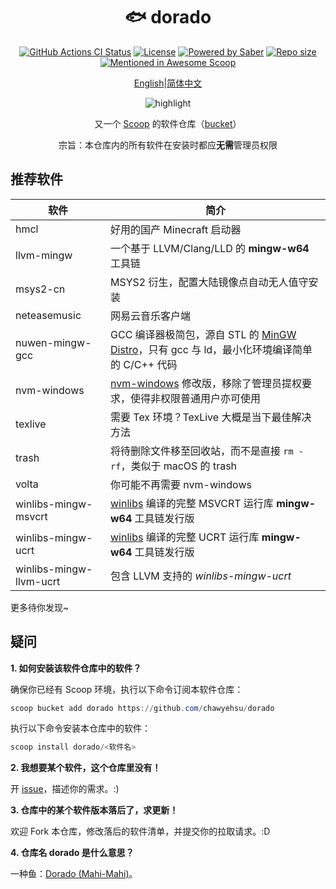 <div align="center">
    <h1 align="center">🐟 dorado</h1>
    <p align="center">
        <a href="https://github.com/chawyehsu/dorado/actions/workflows/ci.yml"><img src="https://img.shields.io/github/actions/workflow/status/chawyehsu/dorado/ci.yml?style=flat-square&logo=github&label=Tests" alt="GitHub Actions CI Status"></a>
        <a href="https://github.com/chawyehsu/dorado/blob/master/LICENSE"><img src="https://img.shields.io/github/license/chawyehsu/dorado.svg?style=flat-square" alt="License"></a>
        <a href="https://www.microsoft.com/en-us/windows"><img src="https://img.shields.io/badge/Target-Windows%2010-0067B8.svg?style=flat-square" alt="Powered by Saber" /></a>
        <a href="https://github.com/chawyehsu/dorado"><img src="https://img.shields.io/github/repo-size/chawyehsu/dorado.svg?style=flat-square" alt="Repo size"></a>
        <a href="https://github.com/scoopinstaller/awesome/blob/master/README.md" title="Awesome Scoop"><img src="https://awesome.re/mentioned-badge-flat.svg" alt="Mentioned in Awesome Scoop"></a>
    </p>
    <p align="center">
        <a href="README.md">English</a>|<a href="README.zh-Hans.md">简体中文</a>
    </p>
    <p align="center"><img align="center" src="https://user-images.githubusercontent.com/5764917/100413251-da9d0400-30b1-11eb-9bf8-3a97713e7730.gif" alt="highlight" /></p>
    <p align="center">
        又一个 <a href="https://github.com/lukesampson/scoop">Scoop</a> 的软件仓库（<a href="https://github.com/lukesampson/scoop/wiki/Buckets">bucket</a>）
    </p>
    <p align="center">
        宗旨：本仓库内的所有软件在安装时都应<strong>无需</strong>管理员权限
    </p>
</div>

## 推荐软件

| 软件                    | 简介                                                                                          |
| ----------------------- | --------------------------------------------------------------------------------------------- |
| hmcl                    | 好用的国产 Minecraft 启动器                                                                   |
| llvm-mingw              | 一个基于 LLVM/Clang/LLD 的 **mingw-w64** 工具链                                               |
| msys2-cn                | MSYS2 衍生，配置大陆镜像点自动无人值守安装                                                    |
| neteasemusic            | 网易云音乐客户端                                                                              |
| nuwen-mingw-gcc         | GCC 编译器极简包，源自 STL 的 [MinGW Distro]，只有 gcc 与 ld，最小化环境编译简单的 C/C++ 代码 |
| nvm-windows             | [nvm-windows] 修改版，移除了管理员提权要求，使得非权限普通用户亦可使用                        |
| texlive                 | 需要 Tex 环境？TexLive 大概是当下最佳解决方法                                                 |
| trash                   | 将待删除文件移至回收站，而不是直接 `rm -rf`，类似于 macOS 的 trash                            |
| volta                   | 你可能不再需要 nvm-windows                                                                    |
| winlibs-mingw-msvcrt    | [winlibs](http://winlibs.com/) 编译的完整 MSVCRT 运行库 **mingw-w64** 工具链发行版            |
| winlibs-mingw-ucrt      | [winlibs](http://winlibs.com/) 编译的完整 UCRT 运行库 **mingw-w64** 工具链发行版              |
| winlibs-mingw-llvm-ucrt | 包含 LLVM 支持的 _winlibs-mingw-ucrt_                                                         |

更多待你发现~

## 疑问

**1. 如何安装该软件仓库中的软件？**

确保你已经有 Scoop 环境，执行以下命令订阅本软件仓库：

```powershell
scoop bucket add dorado https://github.com/chawyehsu/dorado
```

执行以下命令安装本仓库中的软件：

```powershell
scoop install dorado/<软件名>
```

**2. 我想要某个软件，这个仓库里没有！**

开 [issue]，描述你的需求。:)

**3. 仓库中的某个软件版本落后了，求更新！**

欢迎 Fork 本仓库，修改落后的软件清单，并提交你的拉取请求。:D

**4. 仓库名 dorado 是什么意思？**

一种鱼：[Dorado (Mahi-Mahi)]。

[MinGW Distro]: https://nuwen.net/mingw.html
[nvm-windows]: https://github.com/chawyehsu/nvm-windows
[winlibs]: https://winlibs.com/
[issue]: https://github.com/chawyehsu/dorado/issues
[Dorado (Mahi-Mahi)]: https://en.wikipedia.org/wiki/Mahi-mahi
